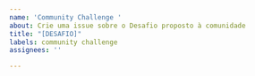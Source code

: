 ```yaml
---
name: 'Community Challenge '
about: Crie uma issue sobre o Desafio proposto à comunidade
title: "[DESAFIO]"
labels: community challenge
assignees: ''

---
```



